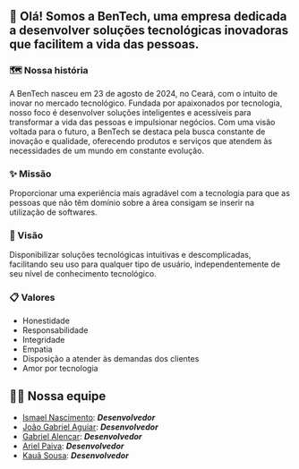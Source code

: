 ## 👋 Olá! Somos a BenTech, uma empresa dedicada a desenvolver soluções tecnológicas inovadoras que facilitem a vida das pessoas.

### 🗺️ Nossa história
A BenTech nasceu em 23 de agosto de 2024, no Ceará, com o intuito de inovar no mercado tecnológico. Fundada por apaixonados por tecnologia, nosso foco é desenvolver soluções inteligentes e acessíveis para transformar a vida das pessoas e impulsionar negócios. Com uma visão voltada para o futuro, a BenTech se destaca pela busca constante de inovação e qualidade, oferecendo produtos e serviços que atendem às necessidades de um mundo em constante evolução.

### ✨ Missão
Proporcionar uma experiência mais agradável com a tecnologia para que as pessoas que não têm domínio sobre a área consigam se inserir na utilização de softwares.

### 👀 Visão
Disponibilizar soluções tecnológicas intuitivas e descomplicadas, facilitando seu uso para qualquer tipo de usuário, independentemente de seu nível de conhecimento tecnológico.

### 📋 Valores
- Honestidade
- Responsabilidade
- Integridade
- Empatia
- Disposição a atender às demandas dos clientes
- Amor por tecnologia

## 👨‍💻 Nossa equipe
- [Ismael Nascimento](https://github.com/ismaelnascimento): ***Desenvolvedor***
- [João Gabriel Aguiar](https://github.com/Jot4g3): ***Desenvolvedor***
- [Gabriel Alencar](https://github.com/Bilinhas): ***Desenvolvedor***
- [Ariel Paiva](https://github.com/Ariel-Paiva): ***Desenvolvedor***
- [Kauã Sousa](https://github.com/kkauaon): ***Desenvolvedor***

